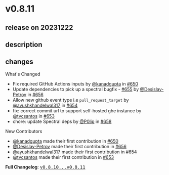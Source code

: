 # v0.8.11

## release on 20231222

## description

## changes

What's Changed

* Fix required GitHub Actions inputs by <a class="user-mention notranslate" data-hovercard-type="user" data-hovercard-url="/users/kanadgupta/hovercard" data-octo-click="hovercard-link-click" data-octo-dimensions="link_type:self" href="https://github.com/kanadgupta">@kanadgupta</a> in <a class="issue-link js-issue-link" data-error-text="Failed to load title" data-id="1521434237" data-permission-text="Title is private" data-url="https://github.com/stoplightio/spectral-action/issues/650" data-hovercard-type="pull_request" data-hovercard-url="/stoplightio/spectral-action/pull/650/hovercard" href="https://github.com/stoplightio/spectral-action/pull/650">#650</a>
* Update dependencies to pick up a spectral bugfix - <a class="issue-link js-issue-link" data-error-text="Failed to load title" data-id="2000332241" data-permission-text="Title is private" data-url="https://github.com/stoplightio/spectral-action/issues/655" data-hovercard-type="issue" data-hovercard-url="/stoplightio/spectral-action/issues/655/hovercard" href="https://github.com/stoplightio/spectral-action/issues/655">#655</a> by <a class="user-mention notranslate" data-hovercard-type="user" data-hovercard-url="/users/Desislav-Petrov/hovercard" data-octo-click="hovercard-link-click" data-octo-dimensions="link_type:self" href="https://github.com/Desislav-Petrov">@Desislav-Petrov</a> in <a class="issue-link js-issue-link" data-error-text="Failed to load title" data-id="2000332757" data-permission-text="Title is private" data-url="https://github.com/stoplightio/spectral-action/issues/656" data-hovercard-type="pull_request" data-hovercard-url="/stoplightio/spectral-action/pull/656/hovercard" href="https://github.com/stoplightio/spectral-action/pull/656">#656</a>
* Allow new github event type i.e <code>pull_request_target</code> by <a class="user-mention notranslate" data-hovercard-type="user" data-hovercard-url="/users/ayushkhandelwal317/hovercard" data-octo-click="hovercard-link-click" data-octo-dimensions="link_type:self" href="https://github.com/ayushkhandelwal317">@ayushkhandelwal317</a> in <a class="issue-link js-issue-link" data-error-text="Failed to load title" data-id="1898187682" data-permission-text="Title is private" data-url="https://github.com/stoplightio/spectral-action/issues/654" data-hovercard-type="pull_request" data-hovercard-url="/stoplightio/spectral-action/pull/654/hovercard" href="https://github.com/stoplightio/spectral-action/pull/654">#654</a>
* fix: correct commit url to support self-hosted ghe instance by <a class="user-mention notranslate" data-hovercard-type="user" data-hovercard-url="/users/tvcsantos/hovercard" data-octo-click="hovercard-link-click" data-octo-dimensions="link_type:self" href="https://github.com/tvcsantos">@tvcsantos</a> in <a class="issue-link js-issue-link" data-error-text="Failed to load title" data-id="1759213955" data-permission-text="Title is private" data-url="https://github.com/stoplightio/spectral-action/issues/653" data-hovercard-type="pull_request" data-hovercard-url="/stoplightio/spectral-action/pull/653/hovercard" href="https://github.com/stoplightio/spectral-action/pull/653">#653</a>
* chore: update Spectral deps by <a class="user-mention notranslate" data-hovercard-type="user" data-hovercard-url="/users/P0lip/hovercard" data-octo-click="hovercard-link-click" data-octo-dimensions="link_type:self" href="https://github.com/P0lip">@P0lip</a> in <a class="issue-link js-issue-link" data-error-text="Failed to load title" data-id="2054142878" data-permission-text="Title is private" data-url="https://github.com/stoplightio/spectral-action/issues/658" data-hovercard-type="pull_request" data-hovercard-url="/stoplightio/spectral-action/pull/658/hovercard" href="https://github.com/stoplightio/spectral-action/pull/658">#658</a>

New Contributors

* <a class="user-mention notranslate" data-hovercard-type="user" data-hovercard-url="/users/kanadgupta/hovercard" data-octo-click="hovercard-link-click" data-octo-dimensions="link_type:self" href="https://github.com/kanadgupta">@kanadgupta</a> made their first contribution in <a class="issue-link js-issue-link" data-error-text="Failed to load title" data-id="1521434237" data-permission-text="Title is private" data-url="https://github.com/stoplightio/spectral-action/issues/650" data-hovercard-type="pull_request" data-hovercard-url="/stoplightio/spectral-action/pull/650/hovercard" href="https://github.com/stoplightio/spectral-action/pull/650">#650</a>
* <a class="user-mention notranslate" data-hovercard-type="user" data-hovercard-url="/users/Desislav-Petrov/hovercard" data-octo-click="hovercard-link-click" data-octo-dimensions="link_type:self" href="https://github.com/Desislav-Petrov">@Desislav-Petrov</a> made their first contribution in <a class="issue-link js-issue-link" data-error-text="Failed to load title" data-id="2000332757" data-permission-text="Title is private" data-url="https://github.com/stoplightio/spectral-action/issues/656" data-hovercard-type="pull_request" data-hovercard-url="/stoplightio/spectral-action/pull/656/hovercard" href="https://github.com/stoplightio/spectral-action/pull/656">#656</a>
* <a class="user-mention notranslate" data-hovercard-type="user" data-hovercard-url="/users/ayushkhandelwal317/hovercard" data-octo-click="hovercard-link-click" data-octo-dimensions="link_type:self" href="https://github.com/ayushkhandelwal317">@ayushkhandelwal317</a> made their first contribution in <a class="issue-link js-issue-link" data-error-text="Failed to load title" data-id="1898187682" data-permission-text="Title is private" data-url="https://github.com/stoplightio/spectral-action/issues/654" data-hovercard-type="pull_request" data-hovercard-url="/stoplightio/spectral-action/pull/654/hovercard" href="https://github.com/stoplightio/spectral-action/pull/654">#654</a>
* <a class="user-mention notranslate" data-hovercard-type="user" data-hovercard-url="/users/tvcsantos/hovercard" data-octo-click="hovercard-link-click" data-octo-dimensions="link_type:self" href="https://github.com/tvcsantos">@tvcsantos</a> made their first contribution in <a class="issue-link js-issue-link" data-error-text="Failed to load title" data-id="1759213955" data-permission-text="Title is private" data-url="https://github.com/stoplightio/spectral-action/issues/653" data-hovercard-type="pull_request" data-hovercard-url="/stoplightio/spectral-action/pull/653/hovercard" href="https://github.com/stoplightio/spectral-action/pull/653">#653</a>

<strong>Full Changelog</strong>: <a class="commit-link" href="https://github.com/stoplightio/spectral-action/compare/v0.8.10...v0.8.11"><tt>v0.8.10...v0.8.11</tt></a>

